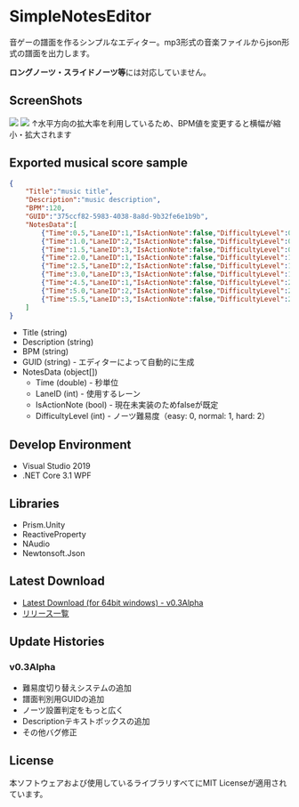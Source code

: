 # SimpleNotesEditor
音ゲーの譜面を作るシンプルなエディター。mp3形式の音楽ファイルからjson形式の譜面を出力します。

**ロングノーツ・スライドノーツ等**には対応していません。

## ScreenShots
![](https://user-images.githubusercontent.com/49384910/133747964-ffec1d67-ce29-4fb6-b84a-82bde2c663f3.png)
![](https://user-images.githubusercontent.com/49384910/133747966-c8acccc1-4b69-49aa-81a6-88e4b08bbafe.png)
↑水平方向の拡大率を利用しているため、BPM値を変更すると横幅が縮小・拡大されます

## Exported musical score sample
```json
{
    "Title":"music title",
    "Description":"music description",
    "BPM":120,
    "GUID":"375ccf82-5983-4038-8a8d-9b32fe6e1b9b",
    "NotesData":[
        {"Time":0.5,"LaneID":1,"IsActionNote":false,"DifficultyLevel":0},
        {"Time":1.0,"LaneID":2,"IsActionNote":false,"DifficultyLevel":0},
        {"Time":1.5,"LaneID":3,"IsActionNote":false,"DifficultyLevel":0},
        {"Time":2.0,"LaneID":1,"IsActionNote":false,"DifficultyLevel":1},
        {"Time":2.5,"LaneID":2,"IsActionNote":false,"DifficultyLevel":1},
        {"Time":3.0,"LaneID":3,"IsActionNote":false,"DifficultyLevel":1},
        {"Time":4.5,"LaneID":1,"IsActionNote":false,"DifficultyLevel":2},
        {"Time":5.0,"LaneID":2,"IsActionNote":false,"DifficultyLevel":2},
        {"Time":5.5,"LaneID":3,"IsActionNote":false,"DifficultyLevel":2}
    ]
}
```

* Title (string)
* Description (string)
* BPM (string)
* GUID (string) - エディターによって自動的に生成
* NotesData (object[])
    * Time (double) - 秒単位
    * LaneID (int) - 使用するレーン
    * IsActionNote (bool) - 現在未実装のためfalseが既定
    * DifficultyLevel (int) - ノーツ難易度（easy: 0, normal: 1, hard: 2）

## Develop Environment
* Visual Studio 2019
* .NET Core 3.1 WPF

## Libraries
* Prism.Unity
* ReactiveProperty
* NAudio
* Newtonsoft.Json

## Latest Download
* [Latest Download (for 64bit windows) - v0.3Alpha](https://github.com/Zakki0925224/SNE/releases/download/v0.3Alpha/SNE.zip)
* [リリース一覧](https://github.com/Zakki0925224/SNE/releases)

## Update Histories
### v0.3Alpha
* 難易度切り替えシステムの追加
* 譜面判別用GUIDの追加
* ノーツ設置判定をもっと広く
* Descriptionテキストボックスの追加
* その他バグ修正

## License
本ソフトウェアおよび使用しているライブラリすべてにMIT Licenseが適用されています。